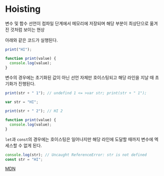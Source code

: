 # Hoisting

변수 및 함수 선언이 컴파일 단계에서 메모리에 저장되며 해당 부분이 최상단으로 옮겨진 것처럼 보이는 현상

아래와 같은 코드가 실행된다.
```javascript
print("HI");

function print(value) {
  console.log(value);
}
```

변수의 경우에는 초기화된 값이 아닌 선언 자체만 호이스팅되고 해당 라인을 지날 때 초기화가 진행된다.

```javascript
print(str + " 1"); // undefind 1 <= >var str; print(str + " 1");

var str = "HI";

print(str + " 2"); // HI 2

function print(value) {
  console.log(value);
}
```

`let`과 `const`의 경우에는 호이스팅은 일어나지만 해당 라인에 도달할 때까지 변수에 엑세스할 수 없게 된다.

```javascript
console.log(str); // Uncaught ReferenceError: str is not defined
const str = "HI";
```

[MDN](https://developer.mozilla.org/ko/docs/Glossary/Hoisting)